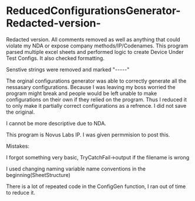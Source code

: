 # ReducedConfigurationsGenerator-Redacted-version-
Redacted version. All comments removed as well as anything that could violate my NDA or expose company methods/IP/Codenames. This program parsed multiple excel sheets and performed logic to create Device Under Test Configs. It also checked formatting. 

Senstive strings were removed and marked "*-----*" 

The orginal configurations generator was able to correctly generate all the nessasary configurations. Because I was leaving my boss worried the program might break and people would be left unable to make configurations on their own if they relied on the program. Thus I reduced it to only make it partially correct configurations as a refrence. I did not save the original.

I cannot be more descriptive due to NDA.

This program is Novus Labs IP.
I was given permmision to post this.



Mistakes:

I forgot something very basic, TryCatchFail->output if the filename is wrong

I used changing naming variable name conventions in the beginning(SheetStructure)

There is a lot of repeated code in the ConfigGen function, I ran out of time to reduce it.





